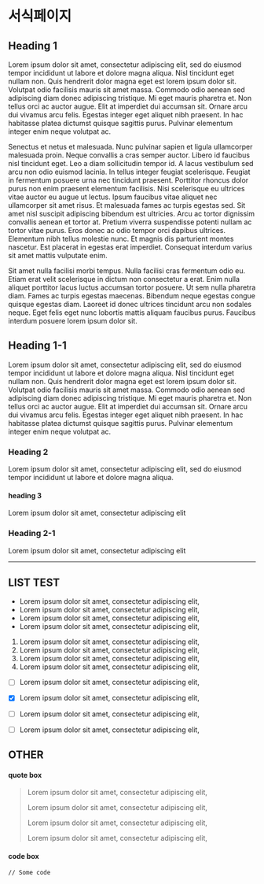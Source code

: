 # 서식페이지

## Heading 1

Lorem ipsum dolor sit amet, consectetur adipiscing elit, sed do eiusmod tempor incididunt ut labore et dolore magna aliqua. Nisl tincidunt eget nullam non. Quis hendrerit dolor magna eget est lorem ipsum dolor sit. Volutpat odio facilisis mauris sit amet massa. Commodo odio aenean sed adipiscing diam donec adipiscing tristique. Mi eget mauris pharetra et. Non tellus orci ac auctor augue. Elit at imperdiet dui accumsan sit. Ornare arcu dui vivamus arcu felis. Egestas integer eget aliquet nibh praesent. In hac habitasse platea dictumst quisque sagittis purus. Pulvinar elementum integer enim neque volutpat ac.

Senectus et netus et malesuada. Nunc pulvinar sapien et ligula ullamcorper malesuada proin. Neque convallis a cras semper auctor. Libero id faucibus nisl tincidunt eget. Leo a diam sollicitudin tempor id. A lacus vestibulum sed arcu non odio euismod lacinia. In tellus integer feugiat scelerisque. Feugiat in fermentum posuere urna nec tincidunt praesent. Porttitor rhoncus dolor purus non enim praesent elementum facilisis. Nisi scelerisque eu ultrices vitae auctor eu augue ut lectus. Ipsum faucibus vitae aliquet nec ullamcorper sit amet risus. Et malesuada fames ac turpis egestas sed. Sit amet nisl suscipit adipiscing bibendum est ultricies. Arcu ac tortor dignissim convallis aenean et tortor at. Pretium viverra suspendisse potenti nullam ac tortor vitae purus. Eros donec ac odio tempor orci dapibus ultrices. Elementum nibh tellus molestie nunc. Et magnis dis parturient montes nascetur. Est placerat in egestas erat imperdiet. Consequat interdum varius sit amet mattis vulputate enim.

Sit amet nulla facilisi morbi tempus. Nulla facilisi cras fermentum odio eu. Etiam erat velit scelerisque in dictum non consectetur a erat. Enim nulla aliquet porttitor lacus luctus accumsan tortor posuere. Ut sem nulla pharetra diam. Fames ac turpis egestas maecenas. Bibendum neque egestas congue quisque egestas diam. Laoreet id donec ultrices tincidunt arcu non sodales neque. Eget felis eget nunc lobortis mattis aliquam faucibus purus. Faucibus interdum posuere lorem ipsum dolor sit.

## Heading 1-1

Lorem ipsum dolor sit amet, consectetur adipiscing elit, sed do eiusmod tempor incididunt ut labore et dolore magna aliqua. Nisl tincidunt eget nullam non. Quis hendrerit dolor magna eget est lorem ipsum dolor sit. Volutpat odio facilisis mauris sit amet massa. Commodo odio aenean sed adipiscing diam donec adipiscing tristique. Mi eget mauris pharetra et. Non tellus orci ac auctor augue. Elit at imperdiet dui accumsan sit. Ornare arcu dui vivamus arcu felis. Egestas integer eget aliquet nibh praesent. In hac habitasse platea dictumst quisque sagittis purus. Pulvinar elementum integer enim neque volutpat ac.

### Heading 2

Lorem ipsum dolor sit amet, consectetur adipiscing elit, sed do eiusmod tempor incididunt ut labore et dolore magna aliqua.

#### heading 3

Lorem ipsum dolor sit amet, consectetur adipiscing elit

### Heading 2-1

Lorem ipsum dolor sit amet, consectetur adipiscing elit



***





## LIST TEST





* Lorem ipsum dolor sit amet, consectetur adipiscing elit,&#x20;
* Lorem ipsum dolor sit amet, consectetur adipiscing elit,&#x20;
* Lorem ipsum dolor sit amet, consectetur adipiscing elit,&#x20;
* Lorem ipsum dolor sit amet, consectetur adipiscing elit,&#x20;

1. Lorem ipsum dolor sit amet, consectetur adipiscing elit,&#x20;
2. Lorem ipsum dolor sit amet, consectetur adipiscing elit,&#x20;
3. Lorem ipsum dolor sit amet, consectetur adipiscing elit,&#x20;
4. Lorem ipsum dolor sit amet, consectetur adipiscing elit,&#x20;

* [ ] Lorem ipsum dolor sit amet, consectetur adipiscing elit,&#x20;
* [x] Lorem ipsum dolor sit amet, consectetur adipiscing elit,&#x20;
* [ ] Lorem ipsum dolor sit amet, consectetur adipiscing elit,&#x20;
* [ ] Lorem ipsum dolor sit amet, consectetur adipiscing elit,&#x20;



## OTHER

#### quote box

> Lorem ipsum dolor sit amet, consectetur adipiscing elit,&#x20;
>
> Lorem ipsum dolor sit amet, consectetur adipiscing elit,&#x20;
>
> Lorem ipsum dolor sit amet, consectetur adipiscing elit,&#x20;
>
> Lorem ipsum dolor sit amet, consectetur adipiscing elit,&#x20;



#### code box

```
// Some code





```





















